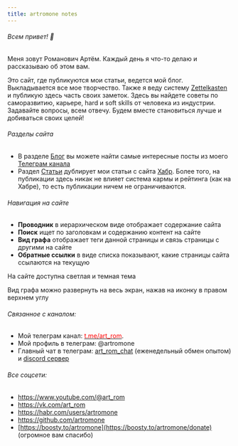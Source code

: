 ```yaml
---
title: artromone notes
---
```

###### Всем привет! 👋
Меня зовут Романович Артём. Каждый день я что-то делаю и рассказываю об этом вам.

Это сайт, где публикуются мои статьи, ведется мой блог. Выкладывается все мое творчество. Также я веду систему [Zettelkasten](https://habr.com/ru/articles/508672/) и публикую здесь часть своих заметок. Здесь вы найдете советы по саморазвитию, карьере, hard и soft skills от человека из индустрии. Задавайте вопросы, всем отвечу. Будем вместе становиться лучше и добиваться своих целей!

###### Разделы сайта
- В разделе [Блог](https://artromone.github.io/artromone-vault-online/%D0%91%D0%BB%D0%BE%D0%B3) вы можете найти самые интересные посты из моего [Телеграм канала](https://t.me/art_rom)
- Раздел [Статьи](https://artromone.github.io/artromone-vault-online/%D0%A1%D1%82%D0%B0%D1%82%D1%8C%D0%B8) дублирует мои статьи с сайта [Хабр](https://habr.com/ru/users/artromone/). Более того, на публикации здесь никак не влияет система кармы и рейтинга (как на Хабре), то есть публикации ничем не ограничиваются.
###### Навигация на сайте
- **Проводник** в иерархическом виде отображает содержание сайта
- **Поиск** ищет по заголовкам и содержанию контент на сайте
- **Вид графа** отображает теги данной страницы и связь страницы с другими на сайте
- **Обратные ссылки** в виде списка показывают, какие страницы сайта ссылаются на текущую

На сайте доступна светлая и темная тема

Вид графа можно развернуть на весь экран, нажав на иконку в правом верхнем углу
###### Связанное с каналом:
- Мой телеграм канал: [<span style="color:red">t.me/art_rom</span>](https://t.me/art_rom).
- Мой профиль в телеграм: @artromone
- Главный чат в телеграм: [art_rom_chat](https://t.me/art_rom_chat) (еженедельный обмен опытом) и [discord сервер](https://discord.gg/XHsXAsH7w8)
###### Все соцсети:
- https://www.youtube.com/@art_rom
- https://vk.com/art_rom
- https://habr.com/users/artromone
- https://github.com/artromone
- [https://boosty.to/artromone](https://boosty.to/artromone/donate) (огромное вам спасибо)
